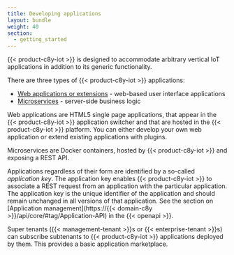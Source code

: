 ```yaml
---
title: Developing applications
layout: bundle
weight: 40
section:
  - getting_started
---
```


{{< product-c8y-iot >}} is designed to accommodate arbitrary vertical IoT applications in addition to its generic functionality.

There are three types of {{< product-c8y-iot >}} applications:

 * [Web applications or extensions](#web-applications) - web-based user interface applications
 * [Microservices](#microservices) - server-side business logic

Web applications are HTML5 single page applications, that appear in the {{< product-c8y-iot >}} application switcher and that are hosted in the {{< product-c8y-iot >}} platform. You can either develop your own web application or extend existing applications with plugins.

Microservices are Docker containers, hosted by {{< product-c8y-iot >}} and exposing a REST API.

Applications regardless of their form are identified by a so-called *application key*. The application key enables {{< product-c8y-iot >}} to associate a REST request from an application with the particular application. The application key is the unique identifier of the application and should remain unchanged in all versions of that application. See the section on [Application management](https://{{< domain-c8y >}}/api/core/#tag/Application-API) in the {{< openapi >}}.

Super tenants ({{< management-tenant >}}s or {{< enterprise-tenant >}}s) can subscribe subtenants to {{< product-c8y-iot >}} applications deployed by them. This provides a basic application marketplace.
